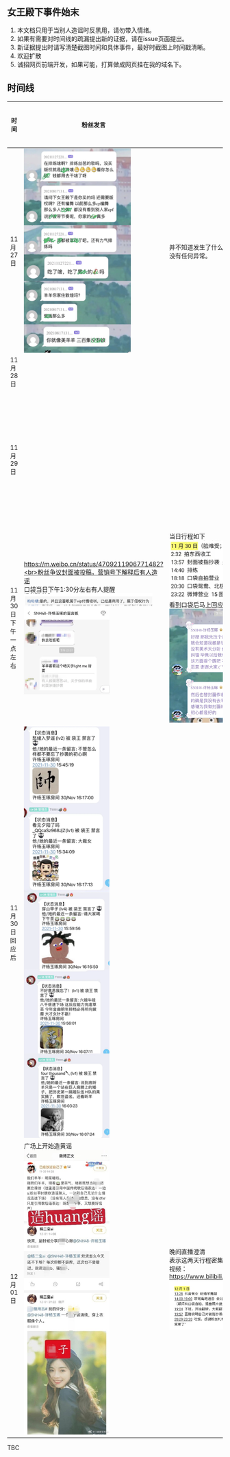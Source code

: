 ## 女王殿下事件始末
1. 本文档只用于当别人造谣时反黑用，请勿带入情绪。
2. 如果有需要对时间线的疏漏提出新的证据，请在issue页面提出。
3. 新证据提出时请写清楚截图时间和具体事件，最好时截图上时间戳清晰。
4. 欢迎扩散
5. 诚招网页前端开发，如果可能，打算做成网页挂在我的域名下。

## 时间线
|  时间   |  粉丝发言 |  许杨玉琢  |  王晓佳  |  应援会公告  |
|  ----  |  ----  |  ----  |  ----  |  ----  |
| 11月27日 |  <img src="./Pics/1127-xyyz-kdfj.png" alt="Editor" width="250"> |并不知道发生了什么事情，照常直播。<br>没有任何异常。||<img src="./Pics/1127-xyyyh-公告.png" alt="Editor" width="300"> |
| 11月28日 |  | ||<img src="./Pics/1128-xyyyh-公告.png" alt="Editor" width="300"> |
| 11月29日 |  | |差不多是30日凌晨的回应<br><img src="./Pics/王晓佳回应/1130.jpg" alt="Editor" width="300"><br><img src="./Pics/王晓佳回应/1130-2.jpg" alt="Editor" width="300">||
| 11月30日<br>下午一点左右 | https://m.weibo.cn/status/4709211906771482?<br>粉丝争议封面被投稿，营销号下解释后有人造谣<br>口袋当日下午1:30分左右有人提醒<br><img src="./Pics/粉丝造谣1.png" alt="Editor" width="300"><br><img src="./Pics/口袋留言板.png" alt="Editor" width="200"> |当日行程如下<br><img src="./Pics/1130-xyyz.png" alt="Editor" width="300"><br>看到口袋后马上回应<br><img src="./Pics/xyyz回应.png" alt="Editor" width="250"> ||<img src="./Pics/1128-xyyyh-公告.png" alt="Editor" width="300"> |
| 11月30日<br>回应后 | <img src="./Pics/回应后的留言板.png" alt="Editor" width="200"> | |  | |
| 12月01日 | 广场上开始造黄谣<br><img src="./Pics/造黄谣.jpeg" alt="Editor" width="200"> | 晚间直播澄清<br>表示这两天行程密集，不知道发生了什么。<br>视频：<br>https://www.bilibili.com/video/BV1SU4y1T7hZ<br><img src="./Pics/1201-xyyz.png" alt="Editor" width="300">|  | |
TBC
